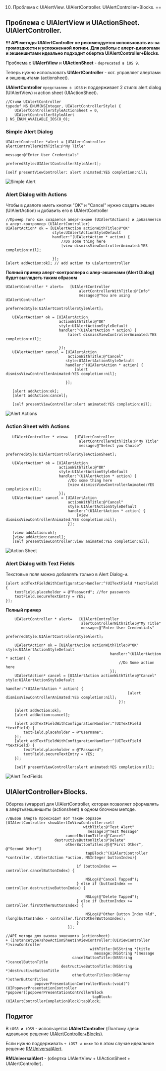 10. Проблема с UIAlertView. UIAlertController. UIAlertController+Blocks.
==


## Проблема с UIAlertView и UIActionSheet. UIAlertController.

__!!! API методы UIAlertController не рекомендуется использовать из-за громоздкости и усложненной логики. Для работы с алерт-диалогами и экшеншитами идеально подходит обертка UIAlertController+Blocks.__

Проблема с __UIAlertView__ и __UIActionSheet__ - `deprecated в iOS 9`.

Теперь нужно использовать __UIAlertController__ - кот. управляет алертами и экшеншитами (actionsheet).

__UIAlertController__ `представлен в iOS8` и поддерживает 2 стиля: alert dialog (UIAlertView) и action sheet (UIActionSheet).


```objc
//Стили UIAlertController
typedef NS_ENUM(NSInteger, UIAlertControllerStyle) {
    UIAlertControllerStyleActionSheet = 0,
    UIAlertControllerStyleAlert
} NS_ENUM_AVAILABLE_IOS(8_0);
```

### Simple Alert Dialog 

```objc
UIAlertController *alert = [UIAlertController alertControllerWithTitle:@"My Title"
                                                               message:@"Enter User Credentials"
                                                         preferedStyle:UIAlertControllerStyleAlert];

[self presentViewController: alert animated:YES completion:nil];
```

![Simple Alert](https://github.com/arthurigberdin/ios-base/blob/master/Images/Alerts/simple_alert.png)


### Alert Dialog with Actions

Чтобы в диалоге иметь кнопки "OK" и "Cancel" нужно создать экшен (UIAlertAction) и добавить его в UIAlertController

```objc
//Пример того как создается алерт-экшен (UIAlertActions) и добавляется в алерт-контроллер (UIAlertController)
UIAlertAction* ok = [UIAlertAction actionWithTitle:@"OK"
                     style:UIAlertActionStyleDefault
                     handler:^(UIAlertAction * action) {
                         //Do some thing here
                         [view dismissViewControllerAnimated:YES completion:nil];
                          
                     }];
[alert addAction:ok]; // add action to uialertcontroller
```

__Полный пример алерт-контроллера с алер-экшенами (Alert Dialog) будет выглядеть таким образом__

```objc
UIAlertController * alert=   [UIAlertController
                                 alertControllerWithTitle:@"Info"
                                 message:@"You are using UIAlertController"
                                 preferredStyle:UIAlertControllerStyleAlert];
    
   UIAlertAction* ok = [UIAlertAction
                        actionWithTitle:@"OK"
                        style:UIAlertActionStyleDefault
                        handler:^(UIAlertAction * action) {
                            [alert dismissViewControllerAnimated:YES completion:nil];
                             
                        }];
   UIAlertAction* cancel = [UIAlertAction
                            actionWithTitle:@"Cancel"
                           style:UIAlertActionStyleDefault
                           handler:^(UIAlertAction * action) {
                               [alert dismissViewControllerAnimated:YES completion:nil];
                                                       
                           }];
    
   [alert addAction:ok];
   [alert addAction:cancel];
    
   [self presentViewController:alert animated:YES completion:nil];
```

![Alert Actions](https://github.com/arthurigberdin/ios-base/blob/master/Images/Alerts/alert_actions.png)


### Action Sheet with Actions

```objc
   UIAlertController * view=   [UIAlertController
                                 alertControllerWithTitle:@"My Title"
                                 message:@"Select you Choice"
                                 preferredStyle:UIAlertControllerStyleActionSheet];
                                 
   UIAlertAction* ok = [UIAlertAction
                        actionWithTitle:@"OK"
                        style:UIAlertActionStyleDefault
                        handler:^(UIAlertAction * action) {
                            //Do some thing here
                            [view dismissViewControllerAnimated:YES completion:nil];
                        }];
   UIAlertAction* cancel = [UIAlertAction
                            actionWithTitle:@"Cancel"
                            style:UIAlertActionStyleDefault
                            handler:^(UIAlertAction * action) {
                                [view dismissViewControllerAnimated:YES completion:nil];
                            }];
                            
   [view addAction:ok];
   [view addAction:cancel];
   [self presentViewController:view animated:YES completion:nil];
```

![Action Sheet](https://github.com/arthurigberdin/ios-base/blob/master/Images/Alerts/actionsheet_actions.png)


### Alert Dialog with Text Fields

Текстовые поля можно добавлять только в Alert Dialog-и.

```objc
[alert addTextFieldWithConfigurationHandler:^(UITextField *textField) {
    textField.placeholder = @"Password"; //for passwords
    textField.secureTextEntry = YES;
}];
```

__Полный пример__

```objc
    UIAlertController * alert=   [UIAlertController
                                  alertControllerWithTitle:@"My Title"
                                  message:@"Enter User Credentials"
                                  preferredStyle:UIAlertControllerStyleAlert];
     
    UIAlertAction* ok = [UIAlertAction actionWithTitle:@"OK" style:UIAlertActionStyleDefault
                                               handler:^(UIAlertAction * action) {
                                                   //Do Some action here
                                               }];
    UIAlertAction* cancel = [UIAlertAction actionWithTitle:@"Cancel" style:UIAlertActionStyleDefault
                                                   handler:^(UIAlertAction * action) {
                                                       [alert dismissViewControllerAnimated:YES completion:nil];
                                                   }];
     
    [alert addAction:ok];
    [alert addAction:cancel];
     
    [alert addTextFieldWithConfigurationHandler:^(UITextField *textField) {
        textField.placeholder = @"Username";
    }];
    [alert addTextFieldWithConfigurationHandler:^(UITextField *textField) {
        textField.placeholder = @"Password";
        textField.secureTextEntry = YES;
    }];
     
    [self presentViewController:alert animated:YES completion:nil];
```

![Alert TextFields](https://github.com/arthurigberdin/ios-base/blob/master/Images/Alerts/alert_textfields.png)


## UIAlertController+Blocks.

Обертка (wrapper) для UIAlertController, которая позволяет оформалять в алерты/экшеншиты (actionsheet) в одном блочном методе.

```objc
//Вызов алерта происходит вот таким образом
[UIAlertController showAlertInViewController:self
                                   withTitle:@"Test Alert"
                                     message:@"Test Message"
                           cancelButtonTitle:@"Cancel"
                      destructiveButtonTitle:@"Delete"
                           otherButtonTitles:@[@"First Other", @"Second Other"]
                                    tapBlock:^(UIAlertController *controller, UIAlertAction *action, NSInteger buttonIndex){

                                if (buttonIndex == controller.cancelButtonIndex) {

                                    NSLog(@"Cancel Tapped");
                                } else if (buttonIndex == controller.destructiveButtonIndex) {

                                    NSLog(@"Delete Tapped");
                                } else if (buttonIndex >= controller.firstOtherButtonIndex) {

                                    NSLog(@"Other Button Index %ld", (long)buttonIndex - controller.firstOtherButtonIndex);
                                }
                            }];
```

```objc
//API метода для вызова экшеншита (actionsheet)
+ (instancetype)showActionSheetInViewController:(UIViewController *)viewController
                                      withTitle:(NSString *)title
                                        message:(NSString *)message
                              cancelButtonTitle:(NSString *)cancelButtonTitle
                         destructiveButtonTitle:(NSString *)destructiveButtonTitle
                              otherButtonTitles:(NSArray *)otherButtonTitles
             popoverPresentationControllerBlock:(void(^)(UIPopoverPresentationController *popover))popoverPresentationControllerBlock
                                       tapBlock:(UIAlertControllerCompletionBlock)tapBlock;
```

## Подитог

В `iOS8 и iOS9` - используется __UIAlertController__ (Поэтому здесь идеальное решение [UIAlertController+Blocks](https://github.com/ryanmaxwell/UIAlertController-Blocks)).

Если нужно поддерживать `+ iOS7 и ниже` то в этом случае идеальное решение [RMUniversalAlert](https://github.com/ryanmaxwell/RMUniversalAlert).

__RMUniversalAlert__ - (обертка UIAlertView + UIActionSheet + UIAlertController).
